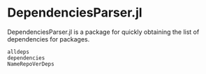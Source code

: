 # DependenciesParser.jl

DependenciesParser.jl is a package for quickly obtaining the list of dependencies for packages.

```@docs
alldeps
dependencies
NameRepoVerDeps
```
